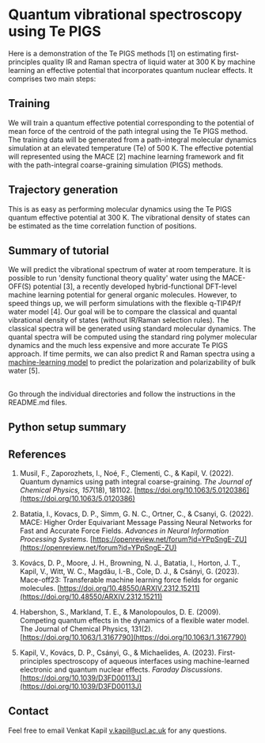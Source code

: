 # Quantum vibrational spectroscopy using Te PIGS

Here is a demonstration of the Te PIGS methods [1] on estimating first-principles quality IR and Raman spectra of liquid water at 300 K by machine learning an effective potential that incorporates quantum nuclear effects. It comprises two main steps:

## Training

We will train a quantum effective potential corresponding to the potential of mean force of the centroid of the path integral using the Te PIGS method. The training data will be generated from a path-integral molecular dynamics simulation at an elevated temperature (Te) of 500 K. The effective potential will represented using the MACE [2] machine learning framework and fit with the path-integral coarse-graining simulation (PIGS) methods. 

## Trajectory generation 

This is as easy as performing molecular dynamics using the Te PIGS quantum effective potential at 300 K. The vibrational density of states can be estimated as the time correlation function of positions. 

## Summary of tutorial

We will predict the vibrational spectrum of water at room temperature. It is possible to run 'density functional theory quality' water using the MACE-OFF(S) potential [3], a recently developed hybrid-functional DFT-level machine learning potential for general organic molecules. However, to speed things up, we will perform simulations with the flexible q-TIP4P/f water model [4]. Our goal will be to compare the classical and quantal vibrational density of states (without IR/Raman selection rules). The classical spectra will be generated using standard molecular dynamics. The quantal spectra will be computed using the standard ring polymer molecular dynamics and the much less expensive and more accurate Te PIGS approach. If time permits, we can also predict R and Raman spectra using a [machine-learning model](https://github.com/venkatkapil24/ML-quantum-vibrational-spectroscopy) to predict the polarization and polarizability of bulk water [5].  

##

Go through the individual directories and follow the instructions in the README.md files. 

## Python setup summary

## References 

1. Musil, F., Zaporozhets, I., Noé, F., Clementi, C., & Kapil, V. (2022). Quantum dynamics using path integral coarse-graining. *The Journal of Chemical Physics, 157*(18), 181102. [https://doi.org/10.1063/5.0120386](https://doi.org/10.1063/5.0120386)

2. Batatia, I., Kovacs, D. P., Simm, G. N. C., Ortner, C., & Csanyi, G. (2022). MACE: Higher Order Equivariant Message Passing Neural Networks for Fast and Accurate Force Fields. *Advances in Neural Information Processing Systems*. [https://openreview.net/forum?id=YPpSngE-ZU](https://openreview.net/forum?id=YPpSngE-ZU)

3. Kovács, D. P., Moore, J. H., Browning, N. J., Batatia, I., Horton, J. T., Kapil, V., Witt, W. C., Magdău, I.-B., Cole, D. J., & Csányi, G. (2023). Mace-off23: Transferable machine learning force fields for organic molecules. [https://doi.org/10.48550/ARXIV.2312.15211](https://doi.org/10.48550/ARXIV.2312.15211)

4. Habershon, S., Markland, T. E., & Manolopoulos, D. E. (2009). Competing quantum effects in the dynamics of a flexible water model. The Journal of Chemical Physics, 131(2). [https://doi.org/10.1063/1.3167790](https://doi.org/10.1063/1.3167790)

5. Kapil, V., Kovács, D. P., Csányi, G., & Michaelides, A. (2023). First-principles spectroscopy of aqueous interfaces using machine-learned electronic and quantum nuclear effects. *Faraday Discussions*. [https://doi.org/10.1039/D3FD00113J](https://doi.org/10.1039/D3FD00113J)


## Contact

Feel free to email Venkat Kapil [v.kapil@ucl.ac.uk](v.kapil@ucl.ac.uk) for any questions. 
